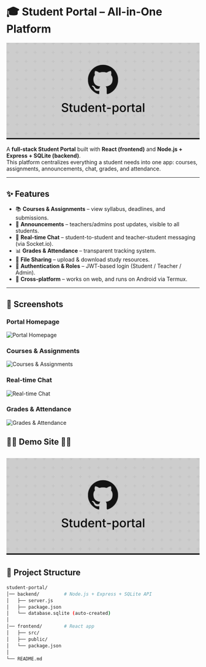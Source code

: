 # 🎓 Student Portal – All-in-One Platform

![Student Portal Logo](web/assets/logo.png)

A **full-stack Student Portal** built with **React (frontend)** and **Node.js + Express + SQLite (backend)**.  
This platform centralizes everything a student needs into one app: courses, assignments, announcements, chat, grades, and attendance.

---

## ✨ Features

- 📚 **Courses & Assignments** – view syllabus, deadlines, and submissions.
- 📝 **Announcements** – teachers/admins post updates, visible to all students.
- 💬 **Real-time Chat** – student-to-student and teacher-student messaging (via Socket.io).
- 📊 **Grades & Attendance** – transparent tracking system.
- 📂 **File Sharing** – upload & download study resources.
- 🔑 **Authentication & Roles** – JWT-based login (Student / Teacher / Admin).
- 📱 **Cross-platform** – works on web, and runs on Android via Termux.

---

## 🌄 Screenshots

### Portal Homepage
![Portal Homepage](web/assets/homepage.png "Student Portal Home")

### Courses & Assignments
![Courses & Assignments](web/assets/courses.png "View and manage courses and assignments")

### Real-time Chat
![Real-time Chat](web/assets/chat.png "Student and Teacher Chat Feature")

### Grades & Attendance
![Grades & Attendance](web/assets/grades.png "Track academic performance and attendance")

## 🔴🔴 Demo Site 🔴🔴
[![Click Here](web/assets/logo.png "Link")](https://ratetanginamo.github.io/student-portal/demo/demo.html)
---

## 📂 Project Structure

```bash
student-portal/
│── backend/         # Node.js + Express + SQLite API
│   ├── server.js
│   ├── package.json
│   └── database.sqlite (auto-created)
│
│── frontend/        # React app
│   ├── src/
│   ├── public/
│   └── package.json
│
└── README.md
